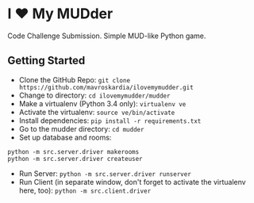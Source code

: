 I ♥ My MUDder
=============

Code Challenge Submission. Simple MUD-like Python game.

Getting Started
---------------
* Clone the GitHub Repo:
```git clone https://github.com/mavroskardia/ilovemymudder.git```
* Change to directory:
```cd ilovemymudder/mudder```
* Make a virtualenv (Python 3.4 only):
```virtualenv ve```
* Activate the virtualenv:
```source ve/bin/activate```
* Install dependencies:
```pip install -r requirements.txt```
* Go to the mudder directory:
```cd mudder```
* Set up database and rooms:
```
python -m src.server.driver makerooms
python -m src.server.driver createuser
```
* Run Server:
```python -m src.server.driver runserver```
* Run Client (in separate window, don't forget to activate the virtualenv here, too):
```python -m src.client.driver```
